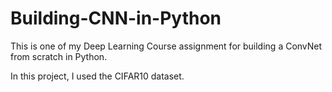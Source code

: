 # Building-CNN-in-Python

This is one of my Deep Learning Course assignment for building a ConvNet from scratch in Python. 

In this project, I used the CIFAR10 dataset. 
